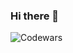 ### Hi there 👋

![Codewars](https://github.r2v.ch/codewars?user=longjumpingcrab)

<!-- [![codewars](https://www.codewars.com/users/longjumpingcrab/badges/small)](https://www.codewars.com/users/longjumpingcrab) -->

<!--
**VASENKOVIVAN/vasenkovivan** is a ✨ _special_ ✨ repository because its `README.md` (this file) appears on your GitHub profile.

Here are some ideas to get you started:

- 🔭 I’m currently working on ...
- 🌱 I’m currently learning ...
- 👯 I’m looking to collaborate on ...
- 🤔 I’m looking for help with ...
- 💬 Ask me about ...
- 📫 How to reach me: ...
- 😄 Pronouns: ...
- ⚡ Fun fact: ...
-->
